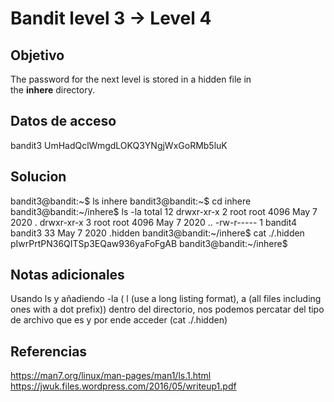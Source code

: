 # Bandit  level 3 → Level 4

## Objetivo
The password for the next level is stored in a hidden file in the **inhere** directory.

## Datos de acceso
bandit3
UmHadQclWmgdLOKQ3YNgjWxGoRMb5luK
## Solucion
bandit3@bandit:~$ ls
inhere
bandit3@bandit:~$ cd inhere
bandit3@bandit:~/inhere$ ls -la
total 12
drwxr-xr-x 2 root    root    4096 May  7  2020 .
drwxr-xr-x 3 root    root    4096 May  7  2020 ..
-rw-r----- 1 bandit4 bandit3   33 May  7  2020 .hidden
bandit3@bandit:~/inhere$ cat ./.hidden
pIwrPrtPN36QITSp3EQaw936yaFoFgAB
bandit3@bandit:~/inhere$

## Notas adicionales
Usando ls y añadiendo -la ( l (use a long listing format), a (all files including ones with a dot prefix)) dentro del directorio, nos podemos percatar del tipo de archivo que es y por ende acceder (cat ./.hidden)

## Referencias
https://man7.org/linux/man-pages/man1/ls.1.html
https://jwuk.files.wordpress.com/2016/05/writeup1.pdf

